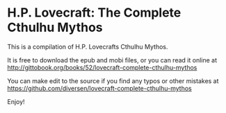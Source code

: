 # H.P. Lovecraft: The Complete Cthulhu Mythos

This is a compilation of H.P. Lovecrafts Cthulhu Mythos. 

It is free to download the epub and mobi files, or you can read it online at <http://gittobook.org/books/52/lovecraft-complete-cthulhu-mythos>

You can make edit to the source if you find any typos or other mistakes at <https://github.com/diversen/lovecraft-complete-cthulhu-mythos>

Enjoy!
